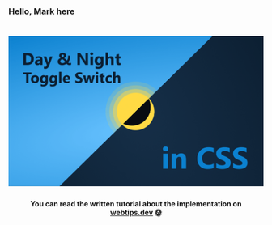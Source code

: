 ### Hello, Mark here 
<h1 align="center">
    <img src="ripple.gif" alt="Day and night toggle switch created with CSS" />
</h1>
<h4 align="center">You can read the written tutorial about the implementation on <strong><a href="https://www.webtips.dev/how-to-make-an-animated-day-and-night-toggle-switch">webtips.dev</a></strong> 🌞</h4>
